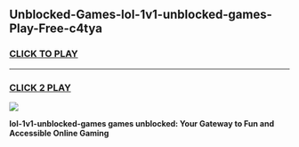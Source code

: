
## Unblocked-Games-lol-1v1-unblocked-games-Play-Free-c4tya
<h3>
<a href="https://premium76.site?title=lol-1v1-unblocked-games&ref=10A">CLICK TO PLAY</a></h3>
<hr>

<h3>
<a href="https://premium76.site?title=lol-1v1-unblocked-games&ref=10A">CLICK 2 PLAY</a>
  
</h3>

<a href="https://premium76.site?title=lol-1v1-unblocked-games&ref=10A"><img src="https://clearcache.store/games.png"></a>


**lol-1v1-unblocked-games games unblocked: Your Gateway to Fun and Accessible Online Gaming**
